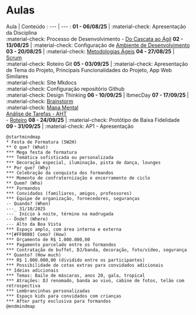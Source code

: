# Aulas

Aula | Conteúdo
: --- | --- : 
**__01__ - 06/08/25** | :material-check: Apresentação da Disciplina <br> :material-check: Processo de Desenvolvimento  - [Do Cascata ao Ágil](../assets/Aulas/Do%20Cascata%20ao%20Ágil%20-%20Front-End.pdf)
**__02__ - 13/08/25** | :material-check: Configuração de [Ambiente de Desenvolvimento](https://liveestacio-my.sharepoint.com/:w:/g/personal/00661711722_professores_ibmec_edu_br/EU2fCcJwgTFLvWNyOSUtNWABnf7xw5XPoNRumYUMMtNMwA?e=bIE0li)
**__03__ - 20/08/25** | :material-check: [Metodologias Ágeis](../assets/Aulas/Scrum.pdf)
**__04__ - 27/08/25** | [Scrum](../assets/Aulas/Mapa+do+Scrum+Framework+utilizado+nas+aulas.pdf) <br> :material-check: Roteiro Git
**__05__ - 03/09/25** | :material-check: Apresentação de Tema do Projeto, Principais Funcionalidades do Projeto, App Web Similares <br> :material-check: Site Mkdocs  <br> :material-check: Configuração repositório Github <br> :material-check: Design Thinking
**__06__ - 10/09/25** | IbmecDay
**__07__ - 17/09/25** | :material-check: [Brainstorm](../assets/Aulas/O%20processo%20de brainstorm.pdf) <br> :material-check: [Mapa Mental](../assets/Aulas/Mapa%20Mental.pdf) <br> [Análise de Tarefas - AHT](../assets/Aulas/Análise%20de%20Tarefas.pdf) <br> - [Roteiro](./Roteiros/07_epics_features_user_stories.md) 
**__08__ - 24/09/25** | :material-check: Protótipo de Baixa Fidelidade
**__09__ - 31/09/25** | :material-check: AP1 - Apresentação


```plantuml
@startmindmap
* Festa de Formatura (5W2H)
** O que? (What)
*** Mega festa de formatura
*** Temática sofisticada ou personalizada
*** Decoração especial, iluminação, pista de dança, lounges
** Por que? (Why)
*** Celebração da conquista dos formandos
*** Momento de confraternização e encerramento de ciclo
** Quem? (Who)
*** Formandos
*** Convidados (familiares, amigos, professores)
*** Equipe de organização, fornecedores, seguranças
-- Quando? (When)
---_ 31/10/2025
---_ Início à noite, término na madrugada
-- Onde? (Where)
--- Alto da Boa Vista
*** Espaço amplo, com área interna e externa
**[#FF0000] Como? (How)
*** Orçamento de R$ 1.000.000,00
*** Pagamento parcelado entre os formandos
*** Contratação de buffet, DJ/banda, decoração, foto/vídeo, segurança
** Quanto? (How much)
*** R$ 1.000.000,00 (dividido entre os participantes)
*** Possibilidade de cotas extras para convidados adicionais
** Ideias adicionais
*** Temas: Baile de máscaras, anos 20, gala, tropical
*** Atrações: DJ renomado, banda ao vivo, cabine de fotos, telão com retrospectiva
*** Lembrancinhas personalizadas
*** Espaço kids para convidados com crianças
*** After party exclusiva para formandos
@endmindmap
```


<!--
| Aula          - | Conteúdo |
| ---- | -------- |
|__01__ - 04/08/25 -- | - Apresentação da Disciplina <br> - Processo de Desenvolvimento  - [Do Cascata ao Ágil](../assets/Aulas/Do%20Cascata%20ao%20Ágil%20-%20Front-End.pdf) |
|__02__ - 11/08/25  |  <br> - Configuração de [Ambiente de Desenvolvimento](https://liveestacio-my.sharepoint.com/:w:/g/personal/00661711722_professores_ibmec_edu_br/EU2fCcJwgTFLvWNyOSUtNWABnf7xw5XPoNRumYUMMtNMwA?e=bIE0li) |
|__03__ - 18/08/25   | - [Scrum](../assets/Aulas/Mapa+do+Scrum+Framework+utilizado+nas+aulas.pdf) |
|__04__ - 25/08/25 | - Site Mkdocs <br> - Roteiro Github <br> - Configuração repositório Github <br> - Design Thinking|

|__05__ - 17/03/25   | - Apresentação de Tema do Projeto <br> - Principais Funcionalidades do Projeto <br> - [User Stories](../assets/Aulas/Scrum.pdf)  |
|__06__ - 24/03/25   | - <img src="https://lh7-rt.googleusercontent.com/docsz/AD_4nXdKHyFoK-nwhwV0wwRXI8yPIinvwlJqDc4dLjmcGKo1S4U2vMBLySzhUF2DKYEAkdOtSZy-yRXzUHXmDpMNIwhGzKqtkjSDY68h2yPh_NyZ4L5WLAskMnE-Wy-6KamnHr5J2_oxgSet67dIvXUgWg?key=HMoLx71qiGBnt5NdK3Zc1bHf" style="height: 100px; width:200px;"/> <br> - [Brainstorm](../assets/Aulas/O%20processo%20de brainstorm.pdf) <br> - [Mapa Mental](../assets/Aulas/Mapa%20Mental.pdf) |
|__07__ - 31/03/25   | - Documento de Visão <br> - Protótipo de baixa fidelidade <br> - [Análise de Tarefas - AHT](../assets/Aulas/Análise%20de%20Tarefas.pdf) <br> - [Roteiro](https://jonh-carvalho.github.io/PFE_25.1_8001/_Disciplina/Roteiros/EpicsFeaturesUserStories/) |
|__08__ - 07/04/25   | AP1 |
|__09__ - 14/04/25   | [Avaliação de Interfaces](../assets/Aulas/Avaliação_de_Interfaces.pdf) <br> - [Introdução ao React](../assets/Aulas/Introducao-ao-Reactjs.pdf)|
|__10__ - 21/04/25   | Feriado |
|__11__ - 28/04/25   | React -Sprint II |
|__12__ - 05/05/25   | React - |
|__13__ - 12/05/25   | React - Sprint III - Site HTML/CSS |
|__14__ - 19/05/25   | React - |
|__15__ - 26/05/25   | React - Sprint IV - React/Componentes |
|__16__ - 02/06/25   | React |
|__17__ - 09/06/25   | React - Sprint V |
|__18__ - 16/06/25   | AP2 - Apresentação |
|__19__ - 23/06/25   | --- |
|__20__ - 30/06/25   | AS |
| __10__ - 10/10/24   |  | 
| __11__ - 17/10/24   | App React Vite - [Componentes](../_Disciplina/Roteiros/React/Componentes.md) |
-->